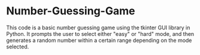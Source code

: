 # Number-Guessing-Game
This code is a basic number guessing game using the tkinter GUI library in Python. It prompts the user to select either "easy" or "hard" mode, and then generates a random number within a certain range depending on the mode selected. 
